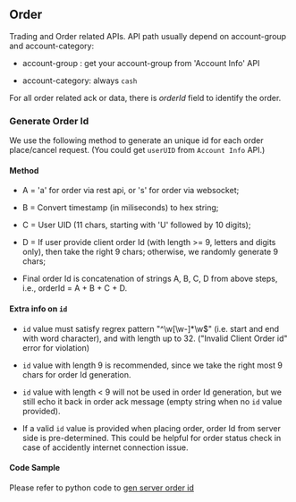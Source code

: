 ## Order 

Trading and Order related APIs. API path usually depend on account-group and account-category: 

  * account-group   : get your account-group from 'Account Info' API

  * account-category: always `cash`

For all order related ack or data, there is *orderId* field to identify the order. 

###
### Generate Order Id

We use the following method to generate an unique id for each order place/cancel request. (You could get `userUID` from `Account Info` API.)


#### Method
  
  * A = 'a' for order via rest api, or 's' for order via websocket;

  * B = Convert timestamp (in miliseconds) to hex string;
  
  * C = User UID (11 chars, starting with 'U' followed by 10 digits);
  
  * D = If user provide client order Id (with length >= 9, letters and digits only), then take the right 9 chars; otherwise, we randomly generate 9 chars;
  
  * Final order Id is concatenation of strings A, B, C, D from above steps, i.e., orderId = A + B + C + D.


#### Extra info on `id`
 
 * `id` value must satisfy regrex pattern "^\w[\w\-]*\w$" (i.e. start and end with word character), and with length up to 32.  ("Invalid Client Order id" error for violation)

 * `id` value with length 9 is recommended, since we take the right most 9 chars for order Id generation.

 * `id` value with length < 9 will not be used in order Id generation, but we still echo it back in order ack message (empty string when no `id` value provided).

 * If a valid `id` value is provided when placing order, order Id from server side is pre-determined. This could be helpful for order status check in case of accidently internet connection issue.

#### Code Sample

Please refer to python code to [gen server order id](https://github.com/HuojuPro/huoju-api-demo/blob/master/python/util.py)


